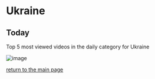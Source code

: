 # Ukraine

## Today
Top 5 most viewed videos in the daily category for Ukraine


![image](/images/main/daily/ua-dailytop5Last7Days.jpeg)

[return to the main page](/main)